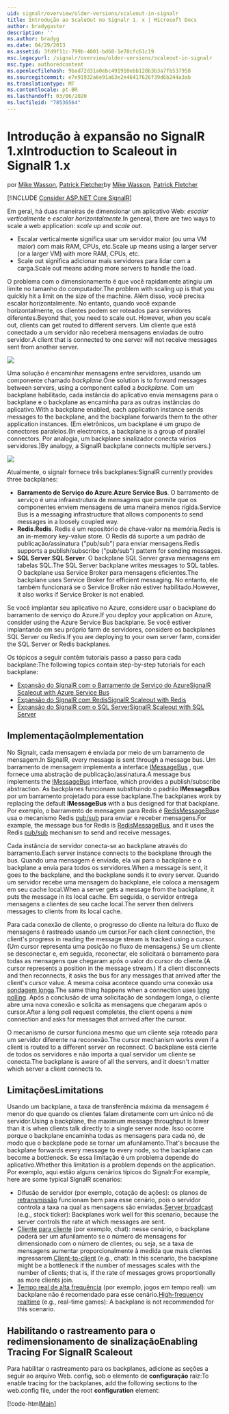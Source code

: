 ```yaml
---
uid: signalr/overview/older-versions/scaleout-in-signalr
title: Introdução ao ScaleOut no Signalr 1. x | Microsoft Docs
author: bradygaster
description: ''
ms.author: bradyg
ms.date: 04/29/2013
ms.assetid: 3fd9f11c-799b-4001-bd60-1e70cfc61c19
msc.legacyurl: /signalr/overview/older-versions/scaleout-in-signalr
msc.type: authoredcontent
ms.openlocfilehash: 9bad72d31a0ebc491910ebb128b3b3a7fb537958
ms.sourcegitcommit: e7e91932a6e91a63e2e46417626f39d6b244a3ab
ms.translationtype: MT
ms.contentlocale: pt-BR
ms.lasthandoff: 03/06/2020
ms.locfileid: "78536564"
---
```

# <a name="introduction-to-scaleout-in-signalr-1x"></a><span data-ttu-id="0d7f5-102">Introdução à expansão no SignalR 1.x</span><span class="sxs-lookup"><span data-stu-id="0d7f5-102">Introduction to Scaleout in SignalR 1.x</span></span>

<span data-ttu-id="0d7f5-103">por [Mike Wasson](https://github.com/MikeWasson), [Patrick Fletcher](https://github.com/pfletcher)</span><span class="sxs-lookup"><span data-stu-id="0d7f5-103">by [Mike Wasson](https://github.com/MikeWasson), [Patrick Fletcher](https://github.com/pfletcher)</span></span>

[!INCLUDE [Consider ASP.NET Core SignalR](~/includes/signalr/signalr-version-disambiguation.md)]

<span data-ttu-id="0d7f5-104">Em geral, há duas maneiras de dimensionar um aplicativo Web: *escalar verticalmente* e *escalar horizontalmente*.</span><span class="sxs-lookup"><span data-stu-id="0d7f5-104">In general, there are two ways to scale a web application: *scale up* and *scale out*.</span></span>

- <span data-ttu-id="0d7f5-105">Escalar verticalmente significa usar um servidor maior (ou uma VM maior) com mais RAM, CPUs, etc.</span><span class="sxs-lookup"><span data-stu-id="0d7f5-105">Scale up means using a larger server (or a larger VM) with more RAM, CPUs, etc.</span></span>
- <span data-ttu-id="0d7f5-106">Scale out significa adicionar mais servidores para lidar com a carga.</span><span class="sxs-lookup"><span data-stu-id="0d7f5-106">Scale out means adding more servers to handle the load.</span></span>

<span data-ttu-id="0d7f5-107">O problema com o dimensionamento é que você rapidamente atingiu um limite no tamanho do computador.</span><span class="sxs-lookup"><span data-stu-id="0d7f5-107">The problem with scaling up is that you quickly hit a limit on the size of the machine.</span></span> <span data-ttu-id="0d7f5-108">Além disso, você precisa escalar horizontalmente. No entanto, quando você expande horizontalmente, os clientes podem ser roteados para servidores diferentes.</span><span class="sxs-lookup"><span data-stu-id="0d7f5-108">Beyond that, you need to scale out. However, when you scale out, clients can get routed to different servers.</span></span> <span data-ttu-id="0d7f5-109">Um cliente que está conectado a um servidor não receberá mensagens enviadas de outro servidor.</span><span class="sxs-lookup"><span data-stu-id="0d7f5-109">A client that is connected to one server will not receive messages sent from another server.</span></span>

![](scaleout-in-signalr/_static/image1.png)

<span data-ttu-id="0d7f5-110">Uma solução é encaminhar mensagens entre servidores, usando um componente chamado *backplane*.</span><span class="sxs-lookup"><span data-stu-id="0d7f5-110">One solution is to forward messages between servers, using a component called a *backplane*.</span></span> <span data-ttu-id="0d7f5-111">Com um backplane habilitado, cada instância do aplicativo envia mensagens para o backplane e o backplane as encaminha para as outras instâncias do aplicativo.</span><span class="sxs-lookup"><span data-stu-id="0d7f5-111">With a backplane enabled, each application instance sends messages to the backplane, and the backplane forwards them to the other application instances.</span></span> <span data-ttu-id="0d7f5-112">(Em eletrônicos, um backplane é um grupo de conectores paralelos.</span><span class="sxs-lookup"><span data-stu-id="0d7f5-112">(In electronics, a backplane is a group of parallel connectors.</span></span> <span data-ttu-id="0d7f5-113">Por analogia, um backplane sinalizador conecta vários servidores.)</span><span class="sxs-lookup"><span data-stu-id="0d7f5-113">By analogy, a SignalR backplane connects multiple servers.)</span></span>

![](scaleout-in-signalr/_static/image2.png)

<span data-ttu-id="0d7f5-114">Atualmente, o signalr fornece três backplanes:</span><span class="sxs-lookup"><span data-stu-id="0d7f5-114">SignalR currently provides three backplanes:</span></span>

- <span data-ttu-id="0d7f5-115">**Barramento de Serviço do Azure**.</span><span class="sxs-lookup"><span data-stu-id="0d7f5-115">**Azure Service Bus**.</span></span> <span data-ttu-id="0d7f5-116">O barramento de serviço é uma infraestrutura de mensagens que permite que os componentes enviem mensagens de uma maneira menos rígida.</span><span class="sxs-lookup"><span data-stu-id="0d7f5-116">Service Bus is a messaging infrastructure that allows components to send messages in a loosely coupled way.</span></span>
- <span data-ttu-id="0d7f5-117">**Redis**.</span><span class="sxs-lookup"><span data-stu-id="0d7f5-117">**Redis**.</span></span> <span data-ttu-id="0d7f5-118">Redis é um repositório de chave-valor na memória.</span><span class="sxs-lookup"><span data-stu-id="0d7f5-118">Redis is an in-memory key-value store.</span></span> <span data-ttu-id="0d7f5-119">O Redis dá suporte a um padrão de publicação/assinatura ("pub/sub") para enviar mensagens.</span><span class="sxs-lookup"><span data-stu-id="0d7f5-119">Redis supports a publish/subscribe ("pub/sub") pattern for sending messages.</span></span>
- <span data-ttu-id="0d7f5-120">**SQL Server**.</span><span class="sxs-lookup"><span data-stu-id="0d7f5-120">**SQL Server**.</span></span> <span data-ttu-id="0d7f5-121">O backplane SQL Server grava mensagens em tabelas SQL.</span><span class="sxs-lookup"><span data-stu-id="0d7f5-121">The SQL Server backplane writes messages to SQL tables.</span></span> <span data-ttu-id="0d7f5-122">O backplane usa Service Broker para mensagens eficientes.</span><span class="sxs-lookup"><span data-stu-id="0d7f5-122">The backplane uses Service Broker for efficient messaging.</span></span> <span data-ttu-id="0d7f5-123">No entanto, ele também funcionará se o Service Broker não estiver habilitado.</span><span class="sxs-lookup"><span data-stu-id="0d7f5-123">However, it also works if Service Broker is not enabled.</span></span>

<span data-ttu-id="0d7f5-124">Se você implantar seu aplicativo no Azure, considere usar o backplane do barramento de serviço do Azure.</span><span class="sxs-lookup"><span data-stu-id="0d7f5-124">If you deploy your application on Azure, consider using the Azure Service Bus backplane.</span></span> <span data-ttu-id="0d7f5-125">Se você estiver implantando em seu próprio farm de servidores, considere os backplanes SQL Server ou Redis.</span><span class="sxs-lookup"><span data-stu-id="0d7f5-125">If you are deploying to your own server farm, consider the SQL Server or Redis backplanes.</span></span>

<span data-ttu-id="0d7f5-126">Os tópicos a seguir contêm tutoriais passo a passo para cada backplane:</span><span class="sxs-lookup"><span data-stu-id="0d7f5-126">The following topics contain step-by-step tutorials for each backplane:</span></span>

- [<span data-ttu-id="0d7f5-127">Expansão do SignalR com o Barramento de Serviço do Azure</span><span class="sxs-lookup"><span data-stu-id="0d7f5-127">SignalR Scaleout with Azure Service Bus</span></span>](scaleout-with-windows-azure-service-bus.md)
- [<span data-ttu-id="0d7f5-128">Expansão do SignalR com Redis</span><span class="sxs-lookup"><span data-stu-id="0d7f5-128">SignalR Scaleout with Redis</span></span>](scaleout-with-redis.md)
- [<span data-ttu-id="0d7f5-129">Expansão do SignalR com o SQL Server</span><span class="sxs-lookup"><span data-stu-id="0d7f5-129">SignalR Scaleout with SQL Server</span></span>](scaleout-with-sql-server.md)

## <a name="implementation"></a><span data-ttu-id="0d7f5-130">Implementação</span><span class="sxs-lookup"><span data-stu-id="0d7f5-130">Implementation</span></span>

<span data-ttu-id="0d7f5-131">No Signalr, cada mensagem é enviada por meio de um barramento de mensagem.</span><span class="sxs-lookup"><span data-stu-id="0d7f5-131">In SignalR, every message is sent through a message bus.</span></span> <span data-ttu-id="0d7f5-132">Um barramento de mensagem implementa a interface [IMessageBus](https://msdn.microsoft.com/library/microsoft.aspnet.signalr.messaging.imessagebus(v=vs.100).aspx) , que fornece uma abstração de publicação/assinatura.</span><span class="sxs-lookup"><span data-stu-id="0d7f5-132">A message bus implements the [IMessageBus](https://msdn.microsoft.com/library/microsoft.aspnet.signalr.messaging.imessagebus(v=vs.100).aspx) interface, which provides a publish/subscribe abstraction.</span></span> <span data-ttu-id="0d7f5-133">As backplanes funcionam substituindo o padrão **IMessageBus** por um barramento projetado para esse backplane.</span><span class="sxs-lookup"><span data-stu-id="0d7f5-133">The backplanes work by replacing the default **IMessageBus** with a bus designed for that backplane.</span></span> <span data-ttu-id="0d7f5-134">Por exemplo, o barramento de mensagem para Redis é [RedisMessageBus](https://msdn.microsoft.com/library/microsoft.aspnet.signalr.redis.redismessagebus(v=vs.100).aspx)e usa o mecanismo Redis [pub/sub](http://redis.io/topics/pubsub) para enviar e receber mensagens.</span><span class="sxs-lookup"><span data-stu-id="0d7f5-134">For example, the message bus for Redis is [RedisMessageBus](https://msdn.microsoft.com/library/microsoft.aspnet.signalr.redis.redismessagebus(v=vs.100).aspx), and it uses the Redis [pub/sub](http://redis.io/topics/pubsub) mechanism to send and receive messages.</span></span>

<span data-ttu-id="0d7f5-135">Cada instância de servidor conecta-se ao backplane através do barramento.</span><span class="sxs-lookup"><span data-stu-id="0d7f5-135">Each server instance connects to the backplane through the bus.</span></span> <span data-ttu-id="0d7f5-136">Quando uma mensagem é enviada, ela vai para o backplane e o backplane a envia para todos os servidores.</span><span class="sxs-lookup"><span data-stu-id="0d7f5-136">When a message is sent, it goes to the backplane, and the backplane sends it to every server.</span></span> <span data-ttu-id="0d7f5-137">Quando um servidor recebe uma mensagem do backplane, ele coloca a mensagem em seu cache local.</span><span class="sxs-lookup"><span data-stu-id="0d7f5-137">When a server gets a message from the backplane, it puts the message in its local cache.</span></span> <span data-ttu-id="0d7f5-138">Em seguida, o servidor entrega mensagens a clientes de seu cache local.</span><span class="sxs-lookup"><span data-stu-id="0d7f5-138">The server then delivers messages to clients from its local cache.</span></span>

<span data-ttu-id="0d7f5-139">Para cada conexão de cliente, o progresso do cliente na leitura do fluxo de mensagens é rastreado usando um cursor.</span><span class="sxs-lookup"><span data-stu-id="0d7f5-139">For each client connection, the client's progress in reading the message stream is tracked using a cursor.</span></span> <span data-ttu-id="0d7f5-140">(Um cursor representa uma posição no fluxo de mensagens.) Se um cliente se desconectar e, em seguida, reconectar, ele solicitará o barramento para todas as mensagens que chegaram após o valor do cursor do cliente.</span><span class="sxs-lookup"><span data-stu-id="0d7f5-140">(A cursor represents a position in the message stream.) If a client disconnects and then reconnects, it asks the bus for any messages that arrived after the client's cursor value.</span></span> <span data-ttu-id="0d7f5-141">A mesma coisa acontece quando uma conexão usa [sondagem longa](../getting-started/introduction-to-signalr.md#transports).</span><span class="sxs-lookup"><span data-stu-id="0d7f5-141">The same thing happens when a connection uses [long polling](../getting-started/introduction-to-signalr.md#transports).</span></span> <span data-ttu-id="0d7f5-142">Após a conclusão de uma solicitação de sondagem longa, o cliente abre uma nova conexão e solicita as mensagens que chegaram após o cursor.</span><span class="sxs-lookup"><span data-stu-id="0d7f5-142">After a long poll request completes, the client opens a new connection and asks for messages that arrived after the cursor.</span></span>

<span data-ttu-id="0d7f5-143">O mecanismo de cursor funciona mesmo que um cliente seja roteado para um servidor diferente na reconexão.</span><span class="sxs-lookup"><span data-stu-id="0d7f5-143">The cursor mechanism works even if a client is routed to a different server on reconnect.</span></span> <span data-ttu-id="0d7f5-144">O backplane está ciente de todos os servidores e não importa a qual servidor um cliente se conecta.</span><span class="sxs-lookup"><span data-stu-id="0d7f5-144">The backplane is aware of all the servers, and it doesn't matter which server a client connects to.</span></span>

## <a name="limitations"></a><span data-ttu-id="0d7f5-145">Limitações</span><span class="sxs-lookup"><span data-stu-id="0d7f5-145">Limitations</span></span>

<span data-ttu-id="0d7f5-146">Usando um backplane, a taxa de transferência máxima da mensagem é menor do que quando os clientes falam diretamente com um único nó de servidor.</span><span class="sxs-lookup"><span data-stu-id="0d7f5-146">Using a backplane, the maximum message throughput is lower than it is when clients talk directly to a single server node.</span></span> <span data-ttu-id="0d7f5-147">Isso ocorre porque o backplane encaminha todas as mensagens para cada nó, de modo que o backplane pode se tornar um afunilamento.</span><span class="sxs-lookup"><span data-stu-id="0d7f5-147">That's because the backplane forwards every message to every node, so the backplane can become a bottleneck.</span></span> <span data-ttu-id="0d7f5-148">Se essa limitação é um problema depende do aplicativo.</span><span class="sxs-lookup"><span data-stu-id="0d7f5-148">Whether this limitation is a problem depends on the application.</span></span> <span data-ttu-id="0d7f5-149">Por exemplo, aqui estão alguns cenários típicos do Signalr:</span><span class="sxs-lookup"><span data-stu-id="0d7f5-149">For example, here are some typical SignalR scenarios:</span></span>

- <span data-ttu-id="0d7f5-150">Difusão de servidor (por exemplo, cotação de ações): os planos de [retransmissão](tutorial-server-broadcast-with-aspnet-signalr.md) funcionam bem para esse cenário, pois o servidor controla a taxa na qual as mensagens são enviadas.</span><span class="sxs-lookup"><span data-stu-id="0d7f5-150">[Server broadcast](tutorial-server-broadcast-with-aspnet-signalr.md) (e.g., stock ticker): Backplanes work well for this scenario, because the server controls the rate at which messages are sent.</span></span>
- <span data-ttu-id="0d7f5-151">[Cliente para cliente](tutorial-getting-started-with-signalr.md) (por exemplo, chat): nesse cenário, o backplane poderá ser um afunilamento se o número de mensagens for dimensionado com o número de clientes; ou seja, se a taxa de mensagens aumentar proporcionalmente à medida que mais clientes ingressarem.</span><span class="sxs-lookup"><span data-stu-id="0d7f5-151">[Client-to-client](tutorial-getting-started-with-signalr.md) (e.g., chat): In this scenario, the backplane might be a bottleneck if the number of messages scales with the number of clients; that is, if the rate of messages grows proportionally as more clients join.</span></span>
- <span data-ttu-id="0d7f5-152">[Tempo real de alta frequência](tutorial-high-frequency-realtime-with-signalr.md) (por exemplo, jogos em tempo real): um backplane não é recomendado para esse cenário.</span><span class="sxs-lookup"><span data-stu-id="0d7f5-152">[High-frequency realtime](tutorial-high-frequency-realtime-with-signalr.md) (e.g., real-time games): A backplane is not recommended for this scenario.</span></span>

## <a name="enabling-tracing-for-signalr-scaleout"></a><span data-ttu-id="0d7f5-153">Habilitando o rastreamento para o redimensionamento de sinalização</span><span class="sxs-lookup"><span data-stu-id="0d7f5-153">Enabling Tracing For SignalR Scaleout</span></span>

<span data-ttu-id="0d7f5-154">Para habilitar o rastreamento para os backplanes, adicione as seções a seguir ao arquivo Web. config, sob o elemento de **configuração** raiz:</span><span class="sxs-lookup"><span data-stu-id="0d7f5-154">To enable tracing for the backplanes, add the following sections to the web.config file, under the root **configuration** element:</span></span>

[!code-html[Main](scaleout-in-signalr/samples/sample1.html)]
